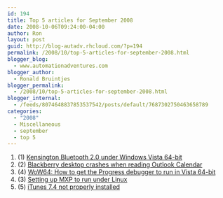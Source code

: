 ```yaml
---
id: 194
title: Top 5 articles for September 2008
date: 2008-10-06T09:24:00-04:00
author: Ron
layout: post
guid: http://blog-autadv.rhcloud.com/?p=194
permalink: /2008/10/top-5-articles-for-september-2008.html
blogger_blog:
  - www.automationadventures.com
blogger_author:
  - Ronald Bruintjes
blogger_permalink:
  - /2008/10/top-5-articles-for-september-2008.html
blogger_internal:
  - /feeds/8074648837853537542/posts/default/7687302750463658789
categories:
  - "2008"
  - Miscellaneous
  - september
  - top 5
---
```


  1. (1) <a href="/2007/10/11/kensington-bluetooth-20-under-windows-vista-64-bit/" target="_blank">Kensington Bluetooth 2.0 under Windows Vista 64-bit</a>
  2. (2) <a href="/2008/04/17/blackberry-desktop-crashes-when-reading-outlook-calendar/" target="_blank">Blackberry desktop crashes when reading Outlook Calendar</a>
  3. (4) <a href="/2007/05/16/wow64-how-to-get-the-progress-debugger-to-run-in-vista-64-bit/" target="_blank">WoW64: How to get the Progress debugger to run in Vista 64-bit</a>
  4. (3) <a href="/2007/11/13/setting-up-mxp-to-run-under-linux/" target="_blank">Setting up MXP to run under Linux</a>
  5. (5) <a href="/2007/09/26/itunes-74-not-properly-installed/" target="_blank">iTunes 7.4 not properly installed</a>